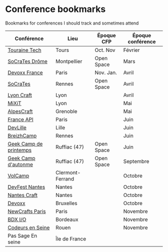 # Conference bookmarks
Bookmarks for conferences I should track and sometimes attend

| Conférence                                 | Lieu                 | Époque CFP | Époque conférence | 
|--------------------------------------------|----------------------|------------|-------------------|
| [Touraine Tech](https://touraine.tech/)    | Tours                | Oct. Nov   | Février           |
| [SoCraTes Drôme](https://socrates-fr.github.io/) | Montpellier    | Open Space | Mars              |
| [Devoxx France](https://www.devoxx.fr/)    | Paris                | Nov. Jan.  | Avril             | 
| [SoCraTes](https://socrates-rennes.github.io/) | Rennes           | Open Space | Avril             |
| [Lyon Craft](https://lyon-craft.fr/)       | Lyon                 |            | Avril             |
| [MiXiT](https://mixitconf.org)             | Lyon                 |            | Mai               |
| [AlpesCraft](https://www.alpescraft.fr/)   | Grenoble             |            | Mai               |
| [France API](https://franceapi.fr)         | Paris                |            | Juin              |
| [DevLille](https://devlille.fr/)           | Lille                |            | Juin              |
| [BreizhCamp](https://www.breizhcamp.org)   | Rennes               |            | Juin              |
| [Geek Camp de printemps](https://okiwi.org/geek-camp/) | Ruffiac (47) | Open Space | Juin          |
| [Geek Camp d'autonme](https://okiwi.org/geek-camp/) | Ruffiac (47) | Open Space | Septembre        |
| [VolCamp](https://www.volcamp.io/)         | Clermont-Ferrand     |            | Octobre           |
| [DevFest Nantes](https://devfest.gdgnantes.com) | Nantes          |            | Octobre           |
| [Nantes Craft](https://www.nantes-craft.fr/) | Nantes             |            | Octobre           |
| [Devoxx](https://devoxx.be/)               | Bruxelles            |            | Octobre           |
| [NewCrafts Paris](https://ncrafts.io/)     | Paris                |            | Novembre          |
| [BDX I/O](https://bdxio.fr/)               | Bordeaux             |            | Novembre          |
| [Codeurs en Seine](https://www.codeursenseine.com) | Rouen        |            | Novembre          |
| Pas Sage En seine                          | Île de France        |            |                   |
